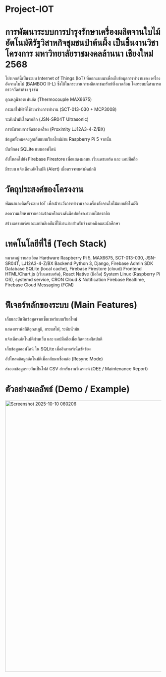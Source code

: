 # Project-IOT

# การพัฒนาระบบการบำรุงรักษาเครื่องผลิตจานใบไม้อัตโนมัติรัฐวิสาหกิจชุมชนป่าต้นผึ้ง เป็นชิ้นงานวิชาโครงการ มหาวิทยาลัยราชมงคลล้านนา เชียงใหม่ 2568

โปรเจกต์นี้เป็นระบบ Internet of Things (IoT) ที่ออกแบบมาเพื่อเก็บข้อมูลการทำงานของ เครื่องอัดจานใบไม้ (BAMBOO II-L) ซึ่งใช้ในกระบวนการผลิตภาชนะรักษ์สิ่งแวดล้อม โดยระบบนี้สามารถตรวจวัดค่าต่าง ๆ เช่น

อุณหภูมิของแท่นอัด (Thermocouple MAX6675)

กระแสไฟฟ้าที่ใช้ระหว่างการทำงาน (SCT-013-030 + MCP3008)

ระดับน้ำมันไฮดรอลิก (JSN-SR04T Ultrasonic)

การนับรอบการอัดของเครื่อง (Proximity LJ12A3-4-Z/BX)

ข้อมูลทั้งหมดจะถูกเก็บแบบเรียลไทม์ผ่าน Raspberry Pi 5 จากนั้น

บันทึกลง SQLite แบบออฟไลน์

อัปโหลดไปยัง Firebase Firestore เพื่อแสดงผลบน เว็บแดชบอร์ด และ แอปมือถือ

มีระบบ แจ้งเตือนอัตโนมัติ (Alert) เมื่อตรวจพบค่าผิดปกติ

# วัตถุประสงค์ของโครงงาน

พัฒนาและติดตั้งระบบ IoT เพื่อเฝ้าระวังการทำงานของเครื่องอัดจานใบไม้แบบอัตโนมัติ

ลดความเสียหายจากความร้อนหรือแรงดันผิดปกติของระบบไฮดรอลิก

สร้างแดชบอร์ดและแอปพลิเคชันที่ใช้งานง่ายสำหรับช่างเทคนิคและนักศึกษา

# เทคโนโลยีที่ใช้ (Tech Stack)
หมวดหมู่	รายละเอียด
Hardware	Raspberry Pi 5, MAX6675, SCT-013-030, JSN-SR04T, LJ12A3-4-Z/BX
Backend	Python 3, Django, Firebase Admin SDK
Database	SQLite (local cache), Firebase Firestore (cloud)
Frontend	HTML/Chart.js (เว็บแดชบอร์ด), React Native (มือถือ)
System	Linux (Raspberry Pi OS), systemd service, CRON
Cloud & Notification	Firebase Realtime, Firebase Cloud Messaging (FCM)

# ฟีเจอร์หลักของระบบ (Main Features)

เก็บและบันทึกข้อมูลจากเซ็นเซอร์แบบเรียลไทม์

แสดงกราฟสถิติอุณหภูมิ, กระแสไฟ, ระดับน้ำมัน 

แจ้งเตือนอัตโนมัติผ่านเว็บ และ แอปมือถือเมื่อเกิดความผิดปกติ

เก็บข้อมูลออฟไลน์ ใน SQLite เมื่ออินเทอร์เน็ตขัดข้อง

อัปโหลดข้อมูลอัตโนมัติเมื่อกลับมาเชื่อมต่อ (Resync Mode)

ส่งออกข้อมูลรายวันเป็นไฟล์ CSV สำหรับงานวิเคราะห์ (OEE / Maintenance Report)

# ตัวอย่างผลลัพธ์ (Demo / Example)
<img width="1218" height="873" alt="Screenshot 2025-10-10 060206" src="https://github.com/user-attachments/assets/47cee201-754b-4c6a-98ef-97f2625de168" />

